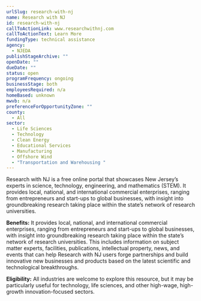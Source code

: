 ```yaml
---
urlSlug: research-with-nj
name: Research with NJ
id: research-with-nj
callToActionLink: www.researchwithnj.com
callToActionText: Learn More
fundingType: technical assistance
agency:
  - NJEDA
publishStageArchive: ""
openDate: ""
dueDate: ""
status: open
programFrequency: ongoing
businessStage: both
employeesRequired: n/a
homeBased: unknown
mwvb: n/a
preferenceForOpportunityZone: ""
county:
  - All
sector:
  - Life Sciences
  - Technology
  - Clean Energy
  - Educational Services
  - Manufacturing
  - Offshore Wind
  - "Transportation and Warehousing "
---
```


Research with NJ is a free online portal that showcases New Jersey’s experts in science, technology, engineering, and mathematics (STEM). It provides local, national, and international commercial enterprises, ranging from entrepreneurs and start-ups to global businesses, with insight into groundbreaking research taking place within the state’s network of research universities.

**Benefits:** It provides local, national, and international commercial enterprises, ranging from entrepreneurs and start-ups to global businesses, with insight into groundbreaking research taking place within the state’s network of research universities. This includes information on subject matter experts, facilities, publications, intellectual property, news, and events that can help Research with NJ users forge partnerships and build innovative new businesses and products based on the latest scientific and technological breakthroughs.

**Eligibility:** All industries are welcome to explore this resource, but it may be particularly useful for technology, life sciences, and other high-wage, high-growth innovation-focused sectors.
